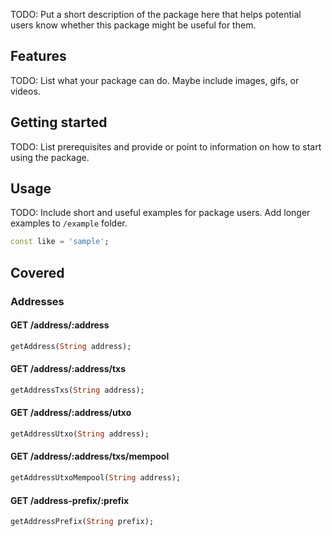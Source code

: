 <!-- 
This README describes the package. If you publish this package to pub.dev,
this README's contents appear on the landing page for your package.

For information about how to write a good package README, see the guide for
[writing package pages](https://dart.dev/guides/libraries/writing-package-pages). 

For general information about developing packages, see the Dart guide for
[creating packages](https://dart.dev/guides/libraries/create-library-packages)
and the Flutter guide for
[developing packages and plugins](https://flutter.dev/developing-packages). 
-->

TODO: Put a short description of the package here that helps potential users
know whether this package might be useful for them.

## Features

TODO: List what your package can do. Maybe include images, gifs, or videos.

## Getting started

TODO: List prerequisites and provide or point to information on how to
start using the package.

## Usage

TODO: Include short and useful examples for package users. Add longer examples
to `/example` folder. 

```dart
const like = 'sample';
```

## Covered
### Addresses
#### GET /address/:address
```dart
getAddress(String address);
```

#### GET /address/:address/txs
```dart
getAddressTxs(String address);
```

#### GET /address/:address/utxo
```dart
getAddressUtxo(String address);
```

#### GET /address/:address/txs/mempool
```dart
getAddressUtxoMempool(String address);
```

#### GET /address-prefix/:prefix
```dart
getAddressPrefix(String prefix);
```
